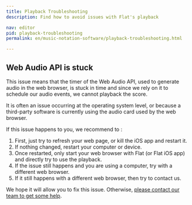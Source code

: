 ```yaml
---
title: Playback Troubleshooting
description: Find how to avoid issues with Flat's playback

nav: editor
pid: playback-troubleshooting
permalink: en/music-notation-software/playback-troubleshooting.html

---
```


## Web Audio API is stuck

This issue means that the timer of the Web Audio API, used to generate audio in the web browser, is stuck in time and since we rely on it to schedule our audio events, we cannot playback the score.

It is often an issue occurring at the operating system level, or because a third-party software is currently using the audio card used by the web browser.

If this issue happens to you, we recommend to :

1. First, just try to refresh your web page, or kill the iOS app and restart it.
2. If nothing changed, restart your computer or device.
3. Once restarted, only start your web browser with Flat (or Flat iOS app) and directly try to use the playback.
4. If the issue still happens and you are using a computer, try with a different web browser.
5. If it still happens with a different web browser, then try to contact us.

We hope it will allow you to fix this issue. Otherwise, [please contact our team to get some help](/help/support).